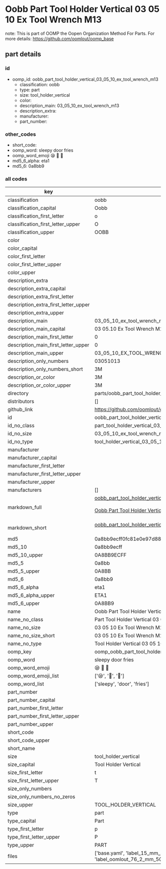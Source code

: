 # Oobb Part Tool Holder Vertical 03 05 10 Ex Tool Wrench M13  

note: This is part of OOMP the Oopen Organization Method For Parts. For more details: https://github.com/oomlout/oomp_base

##  part details





### id
* oomp_id: oobb_part_tool_holder_vertical_03_05_10_ex_tool_wrench_m13
  * classification: oobb
  * type: part
  * size: tool_holder_vertical
  * color: 
  * description_main: 03_05_10_ex_tool_wrench_m13
  * description_extra: 
  * manufacturer: 
  * part_number: 

### other_codes
* short_code: 
* oomp_word: sleepy door fries
* oomp_word_emoji :sleepy: :door: :fries:
* md5_6_alpha: eta1
* md5_6: 0a8bb9

### all codes 
| key | value |  
| --- | --- |  
| classification | oobb |  
| classification_capital | Oobb |  
| classification_first_letter | o |  
| classification_first_letter_upper | O |  
| classification_upper | OOBB |  
| color |  |  
| color_capital |  |  
| color_first_letter |  |  
| color_first_letter_upper |  |  
| color_upper |  |  
| description_extra |  |  
| description_extra_capital |  |  
| description_extra_first_letter |  |  
| description_extra_first_letter_upper |  |  
| description_extra_upper |  |  
| description_main | 03_05_10_ex_tool_wrench_m13 |  
| description_main_capital | 03 05.10 Ex Tool Wrench M13 |  
| description_main_first_letter | 0 |  
| description_main_first_letter_upper | 0 |  
| description_main_upper | 03_05_10_EX_TOOL_WRENCH_M13 |  
| description_only_numbers | 03051013 |  
| description_only_numbers_short | 3M |  
| description_or_color | 3M |  
| description_or_color_upper | 3M |  
| directory | parts/oobb_part_tool_holder_vertical_03_05_10_ex_tool_wrench_m13 |  
| distributors | [] |  
| github_link | https://github.com/oomlout/oomlout_oomp_part_src/tree/main/parts/oobb_part_tool_holder_vertical_03_05_10_ex_tool_wrench_m13/working |  
| id | oobb_part_tool_holder_vertical_03_05_10_ex_tool_wrench_m13 |  
| id_no_class | part_tool_holder_vertical_03_05_10_ex_tool_wrench_m13 |  
| id_no_size | 03_05_10_ex_tool_wrench_m13 |  
| id_no_type | tool_holder_vertical_03_05_10_ex_tool_wrench_m13 |  
| manufacturer |  |  
| manufacturer_capital |  |  
| manufacturer_first_letter |  |  
| manufacturer_first_letter_upper |  |  
| manufacturer_upper |  |  
| manufacturers | [] |  
| markdown_full | [oobb_part_tool_holder_vertical_03_05_10_ex_tool_wrench_m13](https://github.com/oomlout/oomlout_oomp_part_src/tree/main/parts/oobb_part_tool_holder_vertical_03_05_10_ex_tool_wrench_m13/working)<br>[](https://github.com/oomlout/oomlout_oomp_part_src/tree/main/parts/oobb_part_tool_holder_vertical_03_05_10_ex_tool_wrench_m13/working)<br>[Oobb Part Tool Holder Vertical 03 05 10 Ex Tool Wrench M13](https://github.com/oomlout/oomlout_oomp_part_src/tree/main/parts/oobb_part_tool_holder_vertical_03_05_10_ex_tool_wrench_m13/working)<br><br> |  
| markdown_short | [oobb_part_tool_holder_vertical_03_05_10_ex_tool_wrench_m13](https://github.com/oomlout/oomlout_oomp_part_src/tree/main/parts/oobb_part_tool_holder_vertical_03_05_10_ex_tool_wrench_m13/working)<br><br> |  
| md5 | 0a8bb9ecff0fc81e0e97d88387d24c30 |  
| md5_10 | 0a8bb9ecff |  
| md5_10_upper | 0A8BB9ECFF |  
| md5_5 | 0a8bb |  
| md5_5_upper | 0A8BB |  
| md5_6 | 0a8bb9 |  
| md5_6_alpha | eta1 |  
| md5_6_alpha_upper | ETA1 |  
| md5_6_upper | 0A8BB9 |  
| name | Oobb Part Tool Holder Vertical 03 05 10 Ex Tool Wrench M13 |  
| name_no_class | Part Tool Holder Vertical 03 05 10 Ex Tool Wrench M13 |  
| name_no_size | 03 05 10 Ex Tool Wrench M13 |  
| name_no_size_short | 03 05 10 Ex Tool Wrench M13 |  
| name_no_type | Tool Holder Vertical 03 05 10 Ex Tool Wrench M13 |  
| oomp_key | oomp_oobb_part_tool_holder_vertical_03_05_10_ex_tool_wrench_m13 |  
| oomp_word | sleepy door fries |  
| oomp_word_emoji | :sleepy: :door: :fries: |  
| oomp_word_emoji_list | [':sleepy:', ':door:', ':fries:'] |  
| oomp_word_list | ['sleepy', 'door', 'fries'] |  
| part_number |  |  
| part_number_capital |  |  
| part_number_first_letter |  |  
| part_number_first_letter_upper |  |  
| part_number_upper |  |  
| short_code |  |  
| short_code_upper |  |  
| short_name |  |  
| size | tool_holder_vertical |  
| size_capital | Tool Holder Vertical |  
| size_first_letter | t |  
| size_first_letter_upper | T |  
| size_only_numbers |  |  
| size_only_numbers_no_zeros |  |  
| size_upper | TOOL_HOLDER_VERTICAL |  
| type | part |  
| type_capital | Part |  
| type_first_letter | p |  
| type_first_letter_upper | P |  
| type_upper | PART |  
| files | ['base.yaml', 'label_15_mm_30_mm.pdf', 'label_15_mm_30_mm.svg', 'label_76_2_mm_50_8_mm.pdf', 'label_76_2_mm_50_8_mm.svg', 'label_oomlout_76_2_mm_50_8_mm.pdf', 'label_oomlout_76_2_mm_50_8_mm.svg', 'readme.md', 'working.json', 'working.yaml'] |  
